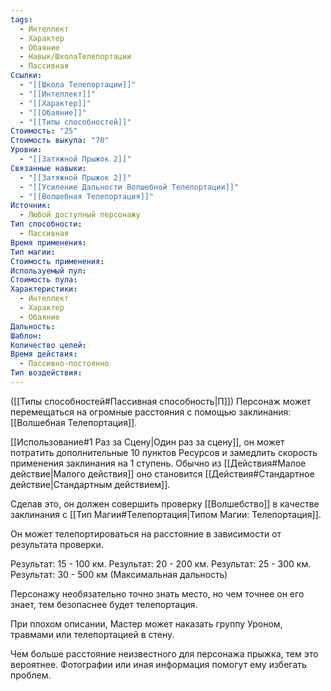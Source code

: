 ```yaml
---
tags:
  - Интеллект
  - Характер
  - Обаяние
  - Навык/ШколаТелепортации
  - Пассивная
Ссылки:
  - "[[Школа Телепортации]]"
  - "[[Интеллект]]"
  - "[[Характер]]"
  - "[[Обаяние]]"
  - "[[Типы способностей]]"
Стоимость: "25"
Стоимость выкупа: "70"
Уровни:
  - "[[Затяжной Прыжок 2]]"
Связанные навыки:
  - "[[Затяжной Прыжок 2]]"
  - "[[Усиление Дальности Волшебной Телепортации]]"
  - "[[Волшебная Телепортация]]"
Источник:
  - Любой доступный персонажу
Тип способности:
  - Пассивная
Время применения: 
Тип магии: 
Стоимость применения: 
Используемый пул: 
Стоимость пула: 
Характеристики:
  - Интеллект
  - Характер
  - Обаяние
Дальность: 
Шаблон: 
Количество целей: 
Время действия:
  - Пассивно-постоянно
Тип воздействия:
---
```

([[Типы способностей#Пассивная способность|П]]) Персонаж может перемещаться на огромные расстояния с помощью заклинания: [[Волшебная Телепортация]]. 

[[Использование#1 Раз за Сцену|Один раз за сцену]], он может потратить дополнительные 10 пунктов Ресурсов и замедлить скорость применения заклинания на 1 ступень. Обычно из [[Действия#Малое действие|Малого действия]] оно становится [[Действия#Стандартное действие|Стандартным действием]].

Сделав это, он должен совершить проверку [[Волшебство]] в качестве заклинания с [[Тип Магии#Телепортация|Типом Магии: Телепортация]].

Он может телепортироваться на расстояние в зависимости от результата проверки. 

Результат: 15 - 100 км.
Результат: 20 - 200 км.
Результат: 25 - 300 км.
Результат: 30 - 500 км (Максимальная дальность)

Персонажу необязательно точно знать место, но чем точнее он его знает, тем безопаснее будет телепортация. 

При плохом описании, Мастер может наказать группу Уроном, травмами или телепортацией в стену.

Чем больше расстояние неизвестного для персонажа прыжка, тем это вероятнее. Фотографии или иная информация помогут ему избегать проблем. 
